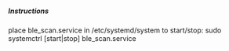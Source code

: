 ##### Instructions
place ble_scan.service in /etc/systemd/system
to start/stop:
  sudo systemctrl [start|stop] ble_scan.service



